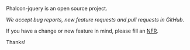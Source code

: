 Phalcon-jquery is an open source project.

*We accept bug reports, new feature requests and pull requests in GitHub*.

If you have a change or new feature in mind, please fill an [NFR](https://github.com/jcheron/phalcon-jquery/wiki/New-Feature-Request---NFR).

Thanks! <br />
